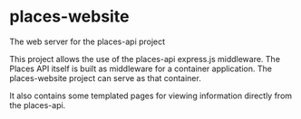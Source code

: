 places-website
==============

The web server for the places-api project

This project allows the use of the places-api express.js middleware.
The Places API itself is built as middleware for a container application.
The places-website project can serve as that container.

It also contains some templated pages for viewing information directly from the places-api.
